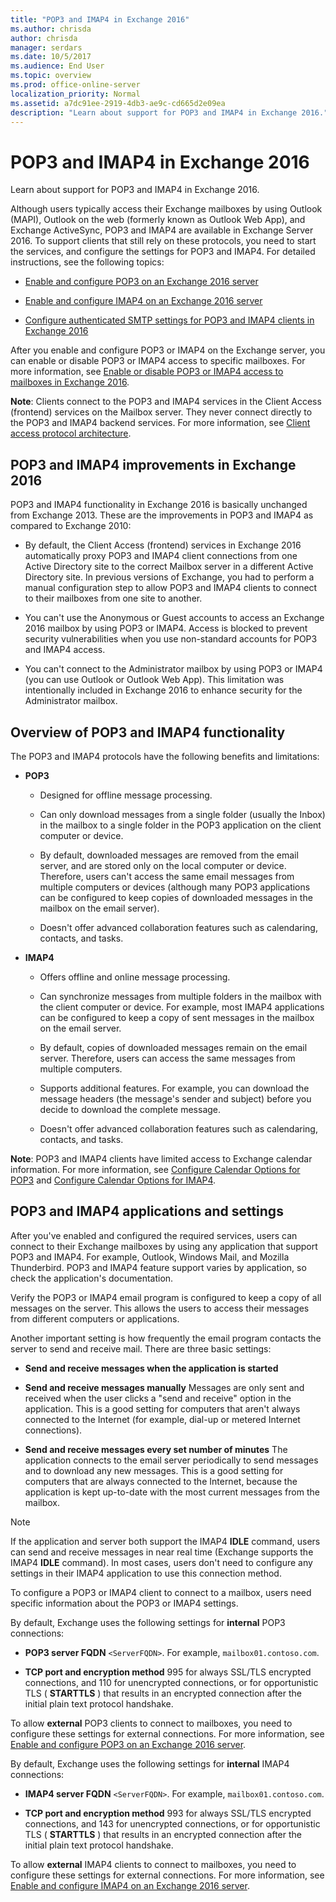 ```yaml
---
title: "POP3 and IMAP4 in Exchange 2016"
ms.author: chrisda
author: chrisda
manager: serdars
ms.date: 10/5/2017
ms.audience: End User
ms.topic: overview
ms.prod: office-online-server
localization_priority: Normal
ms.assetid: a7dc91ee-2919-4db3-ae9c-cd665d2e09ea
description: "Learn about support for POP3 and IMAP4 in Exchange 2016."
---
```


# POP3 and IMAP4 in Exchange 2016

Learn about support for POP3 and IMAP4 in Exchange 2016.
  
Although users typically access their Exchange mailboxes by using Outlook (MAPI), Outlook on the web (formerly known as Outlook Web App), and Exchange ActiveSync, POP3 and IMAP4 are available in Exchange Server 2016. To support clients that still rely on these protocols, you need to start the services, and configure the settings for POP3 and IMAP4. For detailed instructions, see the following topics:
  
- [Enable and configure POP3 on an Exchange 2016 server](enable-and-configure-pop3.md)
    
- [Enable and configure IMAP4 on an Exchange 2016 server](enable-and-configure-imap4.md)
    
- [Configure authenticated SMTP settings for POP3 and IMAP4 clients in Exchange 2016](configure-authenticated-smtp-for-pop3-and-imap4-clients.md)
    
After you enable and configure POP3 or IMAP4 on the Exchange server, you can enable or disable POP3 or IMAP4 access to specific mailboxes. For more information, see [Enable or disable POP3 or IMAP4 access to mailboxes in Exchange 2016](enable-or-disable-pop3-or-imap4-access-to-mailboxes.md).
  
 **Note**: Clients connect to the POP3 and IMAP4 services in the Client Access (frontend) services on the Mailbox server. They never connect directly to the POP3 and IMAP4 backend services. For more information, see [Client access protocol architecture](../../architecture/architecture.md#ClientAccessProtocol).
  
## POP3 and IMAP4 improvements in Exchange 2016

POP3 and IMAP4 functionality in Exchange 2016 is basically unchanged from Exchange 2013. These are the improvements in POP3 and IMAP4 as compared to Exchange 2010:
  
- By default, the Client Access (frontend) services in Exchange 2016 automatically proxy POP3 and IMAP4 client connections from one Active Directory site to the correct Mailbox server in a different Active Directory site. In previous versions of Exchange, you had to perform a manual configuration step to allow POP3 and IMAP4 clients to connect to their mailboxes from one site to another.
    
- You can't use the Anonymous or Guest accounts to access an Exchange 2016 mailbox by using POP3 or IMAP4. Access is blocked to prevent security vulnerabilities when you use non-standard accounts for POP3 and IMAP4 access.
    
- You can't connect to the Administrator mailbox by using POP3 or IMAP4 (you can use Outlook or Outlook Web App). This limitation was intentionally included in Exchange 2016 to enhance security for the Administrator mailbox.
    
## Overview of POP3 and IMAP4 functionality
<a name="Overview"> </a>

The POP3 and IMAP4 protocols have the following benefits and limitations:
  
- **POP3**
    
  - Designed for offline message processing.
    
  - Can only download messages from a single folder (usually the Inbox) in the mailbox to a single folder in the POP3 application on the client computer or device.
    
  - By default, downloaded messages are removed from the email server, and are stored only on the local computer or device. Therefore, users can't access the same email messages from multiple computers or devices (although many POP3 applications can be configured to keep copies of downloaded messages in the mailbox on the email server).
    
  - Doesn't offer advanced collaboration features such as calendaring, contacts, and tasks.
    
- **IMAP4**
    
  - Offers offline and online message processing.
    
  - Can synchronize messages from multiple folders in the mailbox with the client computer or device. For example, most IMAP4 applications can be configured to keep a copy of sent messages in the mailbox on the email server.
    
  - By default, copies of downloaded messages remain on the email server. Therefore, users can access the same messages from multiple computers.
    
  - Supports additional features. For example, you can download the message headers (the message's sender and subject) before you decide to download the complete message.
    
  - Doesn't offer advanced collaboration features such as calendaring, contacts, and tasks.
    
 **Note**: POP3 and IMAP4 clients have limited access to Exchange calendar information. For more information, see [Configure Calendar Options for POP3](http://technet.microsoft.com/library/ac3d60a0-8697-4c06-9e93-f8d2c4b157b6.aspx) and [Configure Calendar Options for IMAP4](http://technet.microsoft.com/library/6679c8b2-3f0f-449a-a17c-a7b30001538c.aspx).
  
## POP3 and IMAP4 applications and settings
<a name="SendReceive"> </a>

After you've enabled and configured the required services, users can connect to their Exchange mailboxes by using any application that support POP3 and IMAP4. For example, Outlook, Windows Mail, and Mozilla Thunderbird. POP3 and IMAP4 feature support varies by application, so check the application's documentation.
  
Verify the POP3 or IMAP4 email program is configured to keep a copy of all messages on the server. This allows the users to access their messages from different computers or applications.
  
Another important setting is how frequently the email program contacts the server to send and receive mail. There are three basic settings:
  
- **Send and receive messages when the application is started**
    
- **Send and receive messages manually** Messages are only sent and received when the user clicks a "send and receive" option in the application. This is a good setting for computers that aren't always connected to the Internet (for example, dial-up or metered Internet connections). 
    
- **Send and receive messages every set number of minutes** The application connects to the email server periodically to send messages and to download any new messages. This is a good setting for computers that are always connected to the Internet, because the application is kept up-to-date with the most current messages from the mailbox. 
    
> [!NOTE]
> If the application and server both support the IMAP4 **IDLE** command, users can send and receive messages in near real time (Exchange supports the IMAP4 **IDLE** command). In most cases, users don't need to configure any settings in their IMAP4 application to use this connection method. 
  
To configure a POP3 or IMAP4 client to connect to a mailbox, users need specific information about the POP3 or IMAP4 settings.
  
By default, Exchange uses the following settings for **internal** POP3 connections: 
  
- **POP3 server FQDN** `<ServerFQDN>`. For example,  `mailbox01.contoso.com`.
    
- **TCP port and encryption method** 995 for always SSL/TLS encrypted connections, and 110 for unencrypted connections, or for opportunistic TLS ( **STARTTLS** ) that results in an encrypted connection after the initial plain text protocol handshake. 
    
To allow **external** POP3 clients to connect to mailboxes, you need to configure these settings for external connections. For more information, see [Enable and configure POP3 on an Exchange 2016 server](enable-and-configure-pop3.md).
  
By default, Exchange uses the following settings for **internal** IMAP4 connections: 
  
- **IMAP4 server FQDN** `<ServerFQDN>`. For example,  `mailbox01.contoso.com`.
    
- **TCP port and encryption method** 993 for always SSL/TLS encrypted connections, and 143 for unencrypted connections, or for opportunistic TLS ( **STARTTLS** ) that results in an encrypted connection after the initial plain text protocol handshake. 
    
To allow **external** IMAP4 clients to connect to mailboxes, you need to configure these settings for external connections. For more information, see [Enable and configure IMAP4 on an Exchange 2016 server](enable-and-configure-imap4.md).
  

